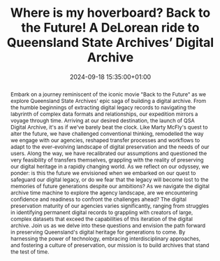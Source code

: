 ---
abstract: "Embark on a journey reminiscent of the iconic movie \"Back to the Future\"
  as we explore Queensland State Archives' epic saga of building a digital archive.
  From the humble beginnings of extracting digital legacy records to navigating the
  labyrinth of complex data formats and relationships, our expedition mirrors a voyage
  through time. Arriving at our desired destination, the launch of QSA Digital Archive,
  it's as if we've barely beat the clock.\nLike Marty McFly's quest to alter the future,
  we have challenged conventional thinking, remodelled the way we engage with our
  agencies, reshaped transfer processes and workflows to adapt to the ever-evolving
  landscape of digital preservation and the needs of our users. Along the way, we
  have recalibrated our assumptions and questioned the very feasibility of transfers
  themselves, grappling with the reality of preserving our digital heritage in a rapidly
  changing world. \nAs we reflect on our odyssey, we ponder: is this the future we
  envisioned when we embarked on our quest to safeguard our digital legacy, or do
  we fear that the legacy will become lost to the memories of future generations despite
  our ambitions? \nAs we navigate the digital archive time machine to explore the
  agency landscape, are we encountering confidence and readiness to confront the challenges
  ahead? The digital preservation maturity of our agencies varies significantly, ranging
  from struggles in identifying permanent digital records to grappling with creators
  of large, complex datasets that exceed the capabilities of this iteration of the
  digital archive.\nJoin us as we delve into these questions and envision the path
  forward in preserving Queensland's digital heritage for generations to come.  By
  harnessing the power of technology, embracing interdisciplinary approaches, and
  fostering a culture of preservation, our mission is to build archives that stand
  the test of time."
creators:
- Stefania Di Maria
date: 2024-09-18 15:35:00+01:00
document_url: https://doi.org/10.5281/zenodo.13732254
grand_parent: iPRES
institutions: []
keywords:
- communications and advocacy for dp
- start 2 preserve
landing_page_url: https://zenodo.org/records/13732254
language: eng
layout: publication
license: Creative Commons Attribution 4.0 (CC-BY-4.0)
notes_url: https://docs.google.com/document/d/1coSQGZ5jVNK0VwwLWUyBu-JIkNkKuQH-qHnOUyj_KzA/edit#heading=h.ge8kdqo3zbiz
parent: iPRES 2024
publication_type: lightning talk
size: null
slides_url: https://zenodo.org/records/13732254
source_name: iPRES
stream_url: https://www.archief.vlaanderen.be/archief/records/dossiers/5acb210228ce4315ae650812d056a482329eb83ed2dc42398a51505dc153be81/documents/b27936ff02184e1fbce3a6cbad4e50932f2972e78ce34bdf91e5c1f936647db4
title: Where is my hoverboard? Back to the Future! A DeLorean ride to Queensland State
  Archives’ Digital Archive
year: 2024
---